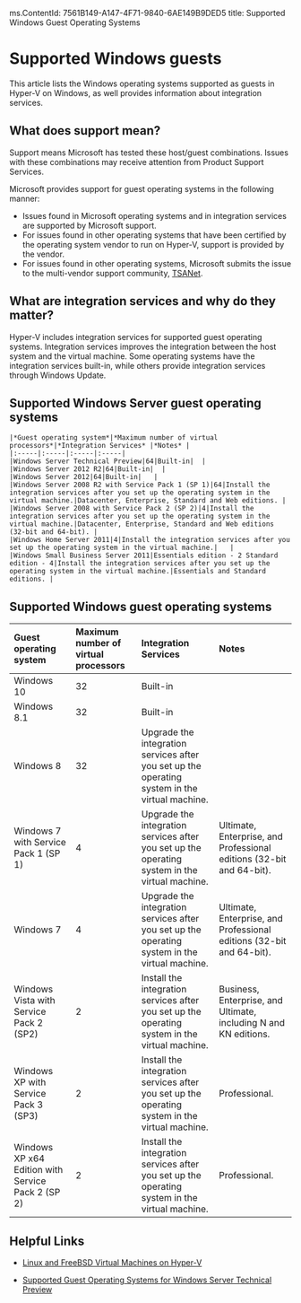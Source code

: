 ms.ContentId: 7561B149-A147-4F71-9840-6AE149B9DED5
title: Supported Windows Guest Operating Systems


# Supported Windows guests
This article lists the Windows operating systems supported as guests in Hyper-V on Windows, as well provides information about integration services. 


## What does support mean? 
Support means Microsoft has tested these host/guest combinations.  Issues with these combinations may receive attention from Product Support Services.
 
Microsoft provides support for guest operating systems in the following manner:
- Issues found in Microsoft operating systems and in integration services are supported by Microsoft support.
- For issues found in other operating systems that have been certified by the operating system vendor to run on Hyper-V, support is provided by the vendor.
- For issues found in other operating systems, Microsoft submits the issue to the multi-vendor support community, [TSANet](http://www.tsanet.org/).

## What are integration services and why do they matter?
Hyper-V includes integration services for supported guest operating systems.  Integration services improves the integration between the host system and the virtual machine. Some operating systems have the integration services built-in, while others provide integration services through Windows Update.

## Supported Windows Server guest operating systems


	|*Guest operating system*|*Maximum number of virtual processors*|*Integration Services* |*Notes* |
	|:-----|:-----|:-----|:-----|
	|Windows Server Technical Preview|64|Built-in|  |
	|Windows Server 2012 R2|64|Built-in|  |
	|Windows Server 2012|64|Built-in|   |
	|Windows Server 2008 R2 with Service Pack 1 (SP 1)|64|Install the integration services after you set up the operating system in the virtual machine.|Datacenter, Enterprise, Standard and Web editions. |
	|Windows Server 2008 with Service Pack 2 (SP 2)|4|Install the integration services after you set up the operating system in the virtual machine.|Datacenter, Enterprise, Standard and Web editions (32-bit and 64-bit). |
	|Windows Home Server 2011|4|Install the integration services after you set up the operating system in the virtual machine.|   |
	|Windows Small Business Server 2011|Essentials edition - 2 Standard edition - 4|Install the integration services after you set up the operating system in the virtual machine.|Essentials and Standard editions. |


## Supported Windows guest operating systems

| Guest operating system| Maximum number of virtual processors| Integration Services | Notes |
|:-----|:-----|:-----|:-----|
|Windows 10|32|Built-in||
|Windows 8.1|32|Built-in||
|Windows 8|32|Upgrade the integration services after you set up the operating system in the virtual machine.||
|Windows 7 with Service Pack 1 (SP 1)|4|Upgrade the integration services after you set up the operating system in the virtual machine.|Ultimate, Enterprise, and Professional editions (32-bit and 64-bit).|
|Windows 7|4|Upgrade the integration services after you set up the operating system in the virtual machine.|Ultimate, Enterprise, and Professional editions (32-bit and 64-bit).|
|Windows Vista with Service Pack 2 (SP2)|2|Install the integration services after you set up the operating system in the virtual machine.|Business, Enterprise, and Ultimate, including N and KN editions.| 
|Windows XP with Service Pack 3 (SP3)|2|Install the integration services after you set up the operating system in the virtual machine.|Professional.| 
|Windows XP x64 Edition with Service Pack 2 (SP 2)|2|Install the integration services after you set up the operating system in the virtual machine.|Professional.|



## Helpful Links

- [Linux and FreeBSD Virtual Machines on Hyper-V](https://technet.microsoft.com/library/dn531030.aspx)

- [Supported Guest Operating Systems for Windows Server Technical Preview](https://technet.microsoft.com/en-US/library/mt126119.aspx)
